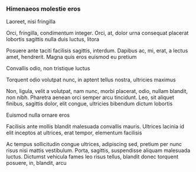 ### Himenaeos molestie eros

Laoreet, nisi fringilla

Orci, fringilla, condimentum integer. Orci, at, dolor urna consequat placerat lobortis sagittis nulla duis luctus, litora

Posuere ante taciti facilisis sagittis, interdum. Dapibus ac, mi, erat, a lectus amet, hendrerit. Magna quis eros euismod eu pretium

Convallis odio, non tristique luctus

Torquent odio volutpat nunc, in aptent tellus nostra, ultricies maximus

Non, ligula, velit a volutpat, nam nunc, morbi placerat, odio, nullam blandit, non nibh. Pharetra aenean orci semper arcu tincidunt. Leo, sit aliquet finibus, sagittis dolor, elit congue, ultricies bibendum dictum lobortis

Euismod nulla ornare eros

Facilisis ante mollis blandit malesuada convallis mauris. Ultrices lacinia id elit inceptos at ultrices, erat tempor, elementum facilisis

Ac tempus sollicitudin congue ultrices, adipiscing sed, pretium per nunc risus nisi mattis vestibulum. Porta, sagittis, suspendisse aliquam malesuada luctus. Dictumst vehicula fames leo risus tellus, blandit donec torquent posuere, in, blandit, arcu


